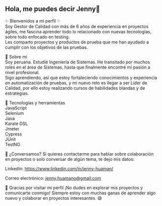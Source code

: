 ## Hola, me puedes decir Jenny👋
✨ Bienvenidos a mi perfil ✨    
Soy Gestor de Calidad con más de 6 años de experiencia en proyectos ágiles, me fascina aprender todo lo relacionado con nuevas tecnologías, sobre todo enfocado en testing.   
Les comparto proyectos y productos de prueba que me han ayudado a cumplir con los objetivos de las pruebas.

🌱 Sobre mí  
Soy peruana. Estudié Ingeniería de Sistemas. He transitado por muchos roles en el área de Sistemas, hasta que finalmente encontré mi pasión a nivel profesional.   
Sigo aprendiendo, así que estoy fortaleciendo conocimientos y experiencia en automatización de pruebas, y mi nuevo reto es llegar a ser Líder de Calidad, por ello estoy realizando cursos de habilidades blandas y de estrategias.  

🔧 Tecnologías y herramientas  
JavaScript  
Selenium  
Java  
Karate DSL  
Jmeter  
Cypress  
JUnit  
TestNG  

💬 ¿Conversamos?
Si quieres contactarme para hablar sobre colaboración en proyectos o solo conversar de algún tema, te dejo mis datos:

LinkedIn: https://www.linkedin.com/in/jenny-huaman/

Correo electrónico: jenny.huamano@gmail.com

🎉 Gracias por visitar mi perfil
¡No dudes en explorar mis proyectos y comunicarte conmigo! Siempre estoy con muchas ganas de aprender algo nuevo y colaborar en proyectos interesantes. 😄
